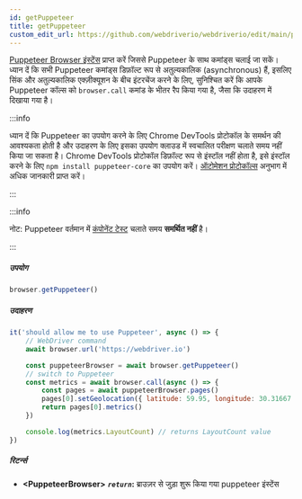 ```yaml
---
id: getPuppeteer
title: getPuppeteer
custom_edit_url: https://github.com/webdriverio/webdriverio/edit/main/packages/webdriverio/src/commands/browser/getPuppeteer.ts
---
```


[Puppeteer Browser इंस्टेंस](https://pptr.dev/#?product=Puppeteer&version=v5.1.0&show=api-class-browser) प्राप्त करें
जिससे Puppeteer के साथ कमांड्स चलाई जा सकें। ध्यान दें कि सभी Puppeteer कमांड्स
डिफ़ॉल्ट रूप से अतुल्यकालिक (asynchronous) हैं, इसलिए सिंक और अतुल्यकालिक
एक्ज़ीक्यूशन के बीच इंटरचेंज करने के लिए, सुनिश्चित करें कि आपके Puppeteer कॉल्स को
`browser.call` कमांड के भीतर रैप किया गया है, जैसा कि उदाहरण में दिखाया गया है।

:::info

ध्यान दें कि Puppeteer का उपयोग करने के लिए Chrome DevTools प्रोटोकॉल के समर्थन की आवश्यकता होती है और उदाहरण के लिए
इसका उपयोग क्लाउड में स्वचालित परीक्षण चलाते समय नहीं किया जा सकता है। Chrome DevTools प्रोटोकॉल डिफ़ॉल्ट रूप से इंस्टॉल नहीं होता है,
इसे इंस्टॉल करने के लिए `npm install puppeteer-core` का उपयोग करें।
[ऑटोमेशन प्रोटोकॉल्स](/docs/automationProtocols) अनुभाग में अधिक जानकारी प्राप्त करें।

:::

:::info

नोट: Puppeteer वर्तमान में [कंपोनेंट टेस्ट](/docs/component-testing) चलाते समय __समर्थित नहीं__ है।

:::

##### उपयोग

```js
browser.getPuppeteer()
```

##### उदाहरण

```js title="getPuppeteer.test.js"
it('should allow me to use Puppeteer', async () => {
    // WebDriver command
    await browser.url('https://webdriver.io')

    const puppeteerBrowser = await browser.getPuppeteer()
    // switch to Puppeteer
    const metrics = await browser.call(async () => {
        const pages = await puppeteerBrowser.pages()
        pages[0].setGeolocation({ latitude: 59.95, longitude: 30.31667 })
        return pages[0].metrics()
    })

    console.log(metrics.LayoutCount) // returns LayoutCount value
})
```

##### रिटर्न्स

- **&lt;PuppeteerBrowser&gt;**
            **<code><var>return</var></code>:**   ब्राउज़र से जुड़ा शुरू किया गया puppeteer इंस्टेंस